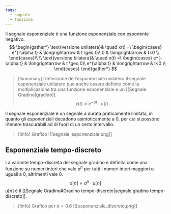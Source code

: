 ```yaml
---
tags:
  - segnale
  - funzione
---
```

Il segnale esponenziale è una funzione esponenziale con esponente negativo.
$$
\begin{gather*}
\text{versione unilatera}& \quad x(t) =\ \begin{cases}
e^{-\alpha t} & \longrightarrow & t \geq 0\\
0 & \longrightarrow & t<0 \\
\end{cases}\\ \\
\text{versione bilatera}& \quad x(t) =\ \begin{cases}
e^{-\alpha t} & \longrightarrow & t \geq 0\\
e^{\alpha t} & \longrightarrow & t<0 \\
\end{cases}
\end{gather*}
$$
>[!summary] Definizione dell'esponenziale unilatero
> Il segnale esponenziale unilatero può anche essere definito come la moltiplicazione tra una funzione esponenziale e un [[Segnale Gradino|gradino]].
> $$
> x(t) = e^{-\alpha t} \cdot u(t)
>$$

Il segnale esponenziale è un segnale a durata praticamente limitata, in quanto gli esponenziali decadono asintoticamente a $0$, per cui si possono ritenere trascurabili ad di fuori di un certo intervallo.

>[!info] Grafico
>![[segnale_esponenziale.png]]
## Esponenziale tempo-discreto
La variante tempo-discreta del segnale gradino è definita come una funzione su numeri interi che vale $a^n$ per tutti i numeri interi maggiori o uguali a $0$, altrimenti vale $0$. 
$$x[n]=a^n\cdot u[n]
$$
$u[n]$ è il [[Segnale Gradino#Gradino tempo-discreto|segnale gradino tempo-discreto]].

>[!info] Grafico per $a = 0.6$
>![[esponenziale_discreto.png]]

